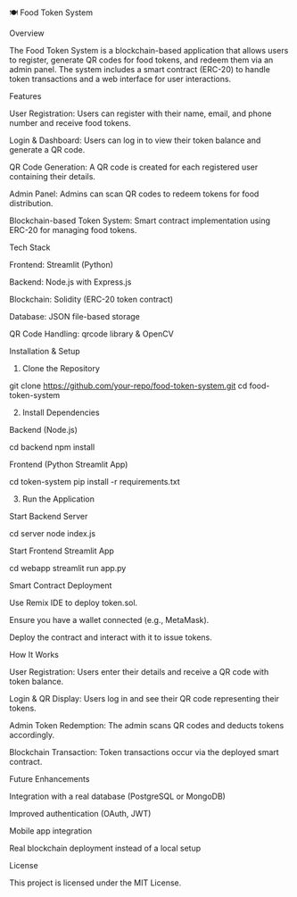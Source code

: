🍽️ Food Token System

Overview

The Food Token System is a blockchain-based application that allows users to register, generate QR codes for food tokens, and redeem them via an admin panel. The system includes a smart contract (ERC-20) to handle token transactions and a web interface for user interactions.

Features

User Registration: Users can register with their name, email, and phone number and receive food tokens.

Login & Dashboard: Users can log in to view their token balance and generate a QR code.

QR Code Generation: A QR code is created for each registered user containing their details.

Admin Panel: Admins can scan QR codes to redeem tokens for food distribution.

Blockchain-based Token System: Smart contract implementation using ERC-20 for managing food tokens.

Tech Stack

Frontend: Streamlit (Python)

Backend: Node.js with Express.js

Blockchain: Solidity (ERC-20 token contract)

Database: JSON file-based storage

QR Code Handling: qrcode library & OpenCV

Installation & Setup

1. Clone the Repository

git clone https://github.com/your-repo/food-token-system.git
cd food-token-system

2. Install Dependencies

Backend (Node.js)

cd backend
npm install

Frontend (Python Streamlit App)

cd token-system
pip install -r requirements.txt

3. Run the Application

Start Backend Server

cd server
node index.js

Start Frontend Streamlit App

cd webapp
streamlit run app.py

Smart Contract Deployment

Use Remix IDE to deploy token.sol.

Ensure you have a wallet connected (e.g., MetaMask).

Deploy the contract and interact with it to issue tokens.

How It Works

User Registration: Users enter their details and receive a QR code with token balance.

Login & QR Display: Users log in and see their QR code representing their tokens.

Admin Token Redemption: The admin scans QR codes and deducts tokens accordingly.

Blockchain Transaction: Token transactions occur via the deployed smart contract.

Future Enhancements

Integration with a real database (PostgreSQL or MongoDB)

Improved authentication (OAuth, JWT)

Mobile app integration

Real blockchain deployment instead of a local setup

License

This project is licensed under the MIT License.

